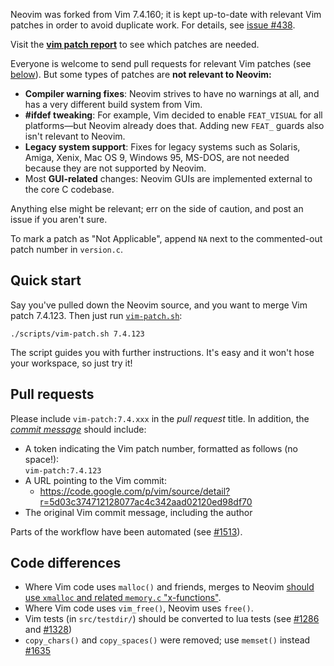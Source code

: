 Neovim was forked from Vim 7.4.160; it is kept up-to-date with relevant Vim patches in order to avoid duplicate work. For details, see [issue #438](https://github.com/neovim/neovim/issues/438).

Visit the [**vim patch report**](http://neovim.org/doc/reports/vimpatch/) to see which patches are needed.

Everyone is welcome to send pull requests for relevant Vim patches (see [below](#pull-requests)). But some types of patches are **not relevant to Neovim:**

- **Compiler warning fixes**: Neovim strives to have no warnings at all, and has a very different build system from Vim.
- **#ifdef tweaking**: For example, Vim decided to enable `FEAT_VISUAL` for all platforms—but Neovim already does that. Adding new `FEAT_` guards also isn't relevant to Neovim.
- **Legacy system support**: Fixes for legacy systems such as Solaris, Amiga, Xenix, Mac OS 9, Windows 95, MS-DOS, are not needed because they are not supported by Neovim.
- Most **GUI-related** changes: Neovim GUIs are implemented external to the core C codebase.

Anything else might be relevant; err on the side of caution, and post an issue if you aren't sure. 

To mark a patch as "Not Applicable", append `NA` next to the commented-out patch number in `version.c`.

Quick start
-----------

Say you've pulled down the Neovim source, and you want to merge Vim patch 7.4.123. Then just run [`vim-patch.sh`](https://github.com/neovim/neovim/blob/master/scripts/vim-patch.sh):

    ./scripts/vim-patch.sh 7.4.123

The script guides you with further instructions. It's easy and it won't hose your workspace, so just try it!

Pull requests
-------------

Please include `vim-patch:7.4.xxx` in the *pull request* title. In addition, the [*commit message*](https://github.com/neovim/neovim/commit/4ccf1125ff569eccfc34abc4ad794044c5ab7455) should include:

- A token indicating the Vim patch number, formatted as follows (no space!): <br/>
  `vim-patch:7.4.123`
- A URL pointing to the Vim commit:
    - https://code.google.com/p/vim/source/detail?r=5d03c374712128077ac4c342aad02120ed98df70
- The original Vim commit message, including the author

Parts of the workflow have been automated (see [#1513](https://github.com/neovim/neovim/pull/1513)).


Code differences
----------------

- Where Vim code uses `malloc()` and friends, merges to Neovim [should use `xmalloc` and related `memory.c` "x-functions"](https://github.com/neovim/neovim/pull/691#issuecomment-52400360).
- Where Vim code uses `vim_free()`, Neovim uses `free()`.
- Vim tests (in `src/testdir/`) should be converted to lua tests (see [#1286](https://github.com/neovim/neovim/issues/1286) and [#1328](https://github.com/neovim/neovim/pull/1328))
- `copy_chars()` and `copy_spaces()` were removed; use `memset()` instead [#1635](https://github.com/neovim/neovim/pull/1635)
